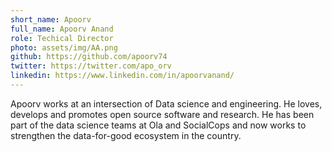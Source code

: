 ```yaml
---
short_name: Apoorv
full_name: Apoorv Anand
role: Techical Director
photo: assets/img/AA.png
github: https://github.com/apoorv74
twitter: https://twitter.com/apo_orv
linkedin: https://www.linkedin.com/in/apoorvanand/
---
```


Apoorv works at an intersection of Data science and engineering. He loves, develops and promotes open source software and research. He has been part of the data science teams at Ola and SocialCops and now works to strengthen the data-for-good ecosystem in the country.